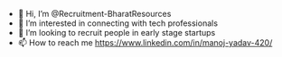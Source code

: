 - 👋 Hi, I’m @Recruitment-BharatResources
- 👀 I’m interested in connecting with tech professionals
- 💞️ I’m looking to recruit people in early stage startups
- 📫 How to reach me https://www.linkedin.com/in/manoj-yadav-420/

<!---
Recruitment-BharatResources/Recruitment-BharatResources is a ✨ special ✨ repository because its `README.md` (this file) appears on your GitHub profile.
You can click the Preview link to take a look at your changes.
--->
